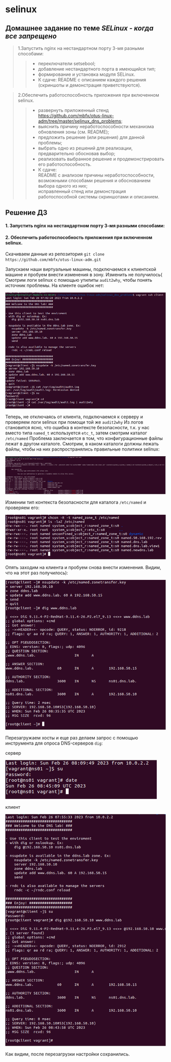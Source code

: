 # selinux
## Домашнее задание по теме _SELinux - когда все запрещено_

>1.Запустить nginx на нестандартном порту 3-мя разными способами:  
>> * переключатели setsebool;  
>> * добавление нестандартного порта в имеющийся тип;  
>> * формирование и установка модуля SELinux.  
>> * К сдаче:
README с описанием каждого решения (скриншоты и демонстрация приветствуются).  


>2.Обеспечить работоспособность приложения при включенном selinux.  
>> * развернуть приложенный стенд https://github.com/mbfx/otus-linux-adm/tree/master/selinux_dns_problems;
>> * выяснить причину неработоспособности механизма обновления зоны (см. README);
>> * предложить решение (или решения) для данной проблемы;
>> * выбрать одно из решений для реализации, предварительно обосновав выбор;
>> * реализовать выбранное решение и продемонстрировать его работоспособность.
>> * К сдаче:  
README с анализом причины неработоспособности, возможными способами решения и обоснованием выбора одного из них;  
исправленный стенд или демонстрация работоспособной системы скриншотами и описанием.

## Решение ДЗ

#### 1. Запустить nginx на нестандартном порту 3-мя разными способами:  

#### 2. Обеспечить работоспособность приложения при включенном selinux.  

Скачиваем данные из репозитория `git clone https://github.com/mbfx/otus-linux-adm.git`

Запускаем наши виртуальные машины, подключаемся к клиентской машине и пробуем внести изменения в зону.
Изменить не получилось( Смотрим логи selinux с помощью утилиты `audit2why`, чтобы понять источник проблемы. На клиенте ошибок нет:

![](https://github.com/Vitaliy7/selinux/blob/main/client1.png?raw=true)

Теперь, не отключаясь от клиента, подключаемся к серверу и проверяем логи selinux при помощи той же `audit2why`
Из логов становится ясно, что ошибка в контексте безопасности, т.к. у нас вместо типа `named_t` используется `etc_t`, затем смотрим каталог `/etc/named`
Проблема заключается в том, что конфигурационные файлы лежат в другом каталоге. Смотрим, в каком каталоги должны лежать файлы, чтобы на них распространялись правильные политики selinux:

![](https://github.com/Vitaliy7/selinux/blob/main/server1.png?raw=true)

Изменим тип контекста безопасности для каталога `/etc/named` и проверяем его:

![](https://github.com/Vitaliy7/selinux/blob/main/server2.png?raw=true)

Опять заходим на клиента и пробуем снова внести изменения. Видим, что на этот раз получилось): 

![](https://github.com/Vitaliy7/selinux/blob/main/client2.png?raw=true)

Перезагружаем хосты и еще раз делаем запрос с помощью инструмента для опроса DNS-серверов `dig`:

сервер

![](https://github.com/Vitaliy7/selinux/blob/main/server3.png?raw=true)

клиент

![](https://github.com/Vitaliy7/selinux/blob/main/client3.png?raw=true)

Как видим, после перезагрузки настройки сохранились.

